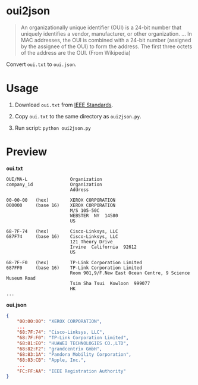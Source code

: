 # oui2json

> An organizationally unique identifier (OUI) is a 24-bit number that uniquely identifies a vendor, manufacturer, or other organization.
> ...
> In MAC addresses, the OUI is combined with a 24-bit number (assigned by the assignee of the OUI) to form the address. The first three octets of the address are the OUI. (From Wikipedia)

Convert `oui.txt` to `oui.json`.

# Usage

1. Download `oui.txt` from [IEEE Standards](https://standards-oui.ieee.org/oui/oui.txt).

2. Copy `oui.txt` to the same directory as `oui2json.py`.

3. Run script: `python oui2json.py`


# Preview

**oui.txt**

```
OUI/MA-L                Organization                                 
company_id              Organization                                 
                        Address                                      

00-00-00   (hex)        XEROX CORPORATION
000000     (base 16)    XEROX CORPORATION
                        M/S 105-50C
                        WEBSTER  NY  14580
                        US

68-7F-74   (hex)        Cisco-Linksys, LLC
687F74     (base 16)    Cisco-Linksys, LLC
                        121 Theory Drive
                        Irvine  California  92612
                        US

68-7F-F0   (hex)        TP-Link Corporation Limited
687FF0     (base 16)    TP-Link Corporation Limited
                        Room 901,9/F.New East Ocean Centre, 9 Science Museum Road
                        Tsim Sha Tsui  Kowloon  999077
                        HK
...
```

**oui.json**
```json
{
    "00:00:00": "XEROX CORPORATION",
    ...
    "68:7F:74": "Cisco-Linksys, LLC",
    "68:7F:F0": "TP-Link Corporation Limited",
    "68:81:E0": "HUAWEI TECHNOLOGIES CO.,LTD",
    "68:82:F2": "grandcentrix GmbH",
    "68:83:1A": "Pandora Mobility Corporation",
    "68:83:CB": "Apple, Inc.",
    ...
    "FC:FF:AA": "IEEE Registration Authority"
}
```